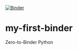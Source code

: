 [![Binder](https://mybinder.org/badge_logo.svg)](https://mybinder.org/v2/gh/dariothornhill/my-first-binder/master)

# my-first-binder
Zero-to-Binder Python
